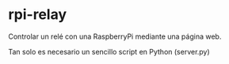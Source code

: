 # rpi-relay
Controlar un relé con una RaspberryPi mediante una página web.

Tan solo es necesario un sencillo script en Python (server.py)
